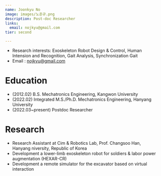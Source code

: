 ```yaml
---
name: Joonkyu No
image: images/노준규.png
description: Post-doc Researcher
links:
  email: nojkyu@gmail.com
tier: second

---
```

- Research interests: Exoskeleton Robot Design & Control, Human Intension and Recognition, Gait Analysis, Synchronization Gait
- Email : nojkyu@gmail.com

# Education
- (2012.02) B.S. Mechatronics Engineering, Kangwon University
- (2022.02) Integrated M.S./Ph.D. Mechatronics Engineering, Hanyang University  
- (2022.03~present) Postdoc Researcher

# Research
- Research Assistant at Cim & Robotics Lab, Prof. Changsoo Han, Hanyang niversity, Republic of Korea
- Development a lower-limb exoskeleton robot for soldiers & labor power augmentation (HEXAR-CR)
- Development a remote simulator for the excavator based on virtual interaction
  
   
  